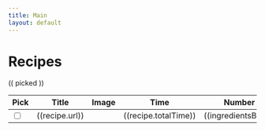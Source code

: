 ```yaml
---
title: Main
layout: default
---
```

<h1>Recipes</h1>
  <div class = "row" id="app">
    <div class = "col-sm-6">
      (( picked ))
    </div>
    <div class = "col-sm-6">
      <table class="table table-striped-columns">
        <thead>
          <tr>
            <th>Pick</th>
            <th>Title</th>
            <th>Image</th>
            <th>Time</th>
            <th>Number of ingredients</th>
          </tr>
        </thead>
        <tbody>
          <tr v-for = "(recipe, id)" :key="id">
            <td><input type="checkbox" v-model="picked" value="id"></td>
            <td><a :href="recipe.url">((recipe.url))</a></td>
            <td><img style="max-width:100px" class="img-fluid" :src="/images/((id)).jpg"></td>
            <td>((recipe.totalTime))</td>
            <td>((ingredientsByRecipe[id].length))</td>
          </tr>
        </tbody>
      </table>
    </div>
  </div>
<script>
  const ibR = {}
  const r = {}
  {%- for recipe in site.recipes -%}
    {%- assign recipe_data = site.data[recipe.slug] -%}
    {% if recipe_data %}
  r["{{recipe.slug}}"] = {"title":"{{recipe.title}}","url":"{{recipe.url}}"};
  ibR["{{recipe.slug}}"] = [
      {%- assign ingredients = recipe_data.ingredients -%}
      {%- assign yields = recipe_data.yields -%}
        {%- for yield in yields -%}
          {%- if yield.yields == 2 -%}
            {%- for ing in yield.ingredients -%}
              {% assign ingredient = ingredients | where: "id", ing.id | first %}
              {"type":"{{ingredient.type}}", "name":"{{ingredient.name}}", "amount":"{{ing.amount}}", "unit":"{{ing.unit}}"},
            {%- endfor -%}
          {%- endif -%}
        {%- endfor -%}
  ];
    {%- endif -%}
  {%- endfor -%}
  const { createApp, ref } = Vue
  const app = createApp({
      setup() {
        const picked = ref([])
        const recipes = ref(r)
        const ingredientsByRecipe = ref(ibR)
        return {
          recipes,
          ingredientsByRecipe,
          picked
        }
      }
    })
  app.config.compilerOptions.delimiters = ['((', '))']
  app.mount('#app')
</script>
